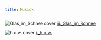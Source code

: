 ```yaml
---
title: Musick
---
```


![Glas_im_Schnee cover](assets/img/iii_Cover.png)
[iii.\_Glas_im_Schnee]()

![h.o.w. cover](assets/img/0H.png)
[i.\_h.o.w.](https://distrokid.com/hyperfollow/himravnn/h-o-w)
